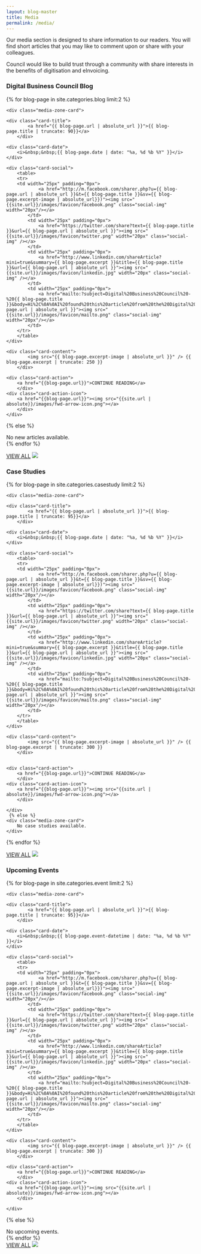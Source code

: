```yaml
---
layout: blog-master
title: Media
permalink: /media/
---
```


Our media section is designed to share information to our readers.  You will find short articles that you may like to comment upon or share with your colleagues.

Council would like to build trust through a community with share interests in the benefits of digitisation and eInvoicing.
<div class="media-zone-layout">

<div class="media-zone-panel">

<div class="media-zone-cardstack">
<div class="media-zone-cardstack-header">
     <h3><span>Digital Business Council Blog</span></h3>
</div> 

  {% for blog-page in site.categories.blog  limit:2 %}
    
    <div class="media-zone-card">
    
	<div class="card-title">
    		<a href="{{ blog-page.url | absolute_url }}">{{ blog-page.title | truncate: 90}}</a>
    	</div>
 	
	<div class="card-date">	
		<i>&nbsp;&nbsp;{{ blog-page.date | date: "%a, %d %b %Y" }}</i>
	</div>

	<div class="card-social">    
		<table>
		<tr>
		<td width="25px" padding="0px">
    			<a href="http://m.facebook.com/sharer.php?u={{ blog-page.url | absolute_url }}&t={{ blog-page.title }}&sv={{ blog-page.excerpt-image | absolute_url}})"><img src="{{site.url}}/images/favicon/facebook.png" class="social-img" width="20px"/></a>
    		</td>
    		<td width="25px" padding="0px">
    			<a href="https://twitter.com/share?text={{ blog-page.title }}&url={{ blog-page.url | absolute_url }}"><img src="{{site.url}}/images/favicon/twitter.png" width="20px" class="social-img" /></a>
    		</td>
    		<td width="25px" padding="0px">
    			<a href="http://www.linkedin.com/shareArticle?mini=true&summary={{ blog-page.excerpt }}&title={{ blog-page.title }}&url={{ blog-page.url | absolute_url }}"><img src="{{site.url}}/images/favicon/linkedin.jpg" width="20px" class="social-img" /></a>
    		</td>
    		<td width="25px" padding="0px">
    			<a href="mailto:?subject=Digital%20Business%20Council%20-%20{{ blog-page.title }}&body=Hi%2C%0A%0AI%20found%20this%20article%20from%20the%20Digital%20Business%20Council%20that%20I%20thought%20you%20might%20be%20interested%20in%3A%20%0A%0A{{blog-page.url | absolute_url }}"><img src="{{site.url}}/images/favicon/mailto.png" class="social-img" width="20px"/></a>
    		</td>
		</tr>
		</table>
	</div>

	<div class="card-content">
    		<img src="{{ blog-page.excerpt-image | absolute_url }}" /> {{ blog-page.excerpt | truncate: 250 }}
    	</div>

	<div class="card-action">
		<a href="{{blog-page.url}}">CONTINUE READING</a>
    	</div>
	<div class="card-action-icon">
		<a href="{{blog-page.url}}"><img src="{{site.url | absolute}}/images/fwd-arrow-icon.png"></a>
    	</div>
	</div>
	
   {% else %}
    <div class="media-zone-card">
        No new articles available.
    </div>
  {% endfor %}
  
  <div class="media-zone-cardstack-footer">
     <a href="{{site.url | absolute}}/blogs">VIEW ALL</a>
     <img src="{{site.url | absolute}}/images/fwd-arrow-icon.png">
</div> 

</div>  


<div class="media-zone-cardstack">
<div class="media-zone-cardstack-header">
     <h3><span>Case Studies</span></h3>
</div> 

  {% for blog-page in site.categories.casestudy  limit:2 %}
    
    <div class="media-zone-card">
    
	<div class="card-title">
    		<a href="{{ blog-page.url | absolute_url }}">{{ blog-page.title | truncate: 95}}</a>
    	</div>
 	
	<div class="card-date">	
		<i>&nbsp;&nbsp;{{ blog-page.date | date: "%a, %d %b %Y" }}</i>
	</div>

	<div class="card-social">    
		<table>
		<tr>
		<td width="25px" padding="0px">
    			<a href="http://m.facebook.com/sharer.php?u={{ blog-page.url | absolute_url }}&t={{ blog-page.title }}&sv={{ blog-page.excerpt-image | absolute_url}})"><img src="{{site.url}}/images/favicon/facebook.png" class="social-img" width="20px"/></a>
    		</td>
    		<td width="25px" padding="0px">
    			<a href="https://twitter.com/share?text={{ blog-page.title }}&url={{ blog-page.url | absolute_url }}"><img src="{{site.url}}/images/favicon/twitter.png" width="20px" class="social-img" /></a>
    		</td>
    		<td width="25px" padding="0px">
    			<a href="http://www.linkedin.com/shareArticle?mini=true&summary={{ blog-page.excerpt }}&title={{ blog-page.title }}&url={{ blog-page.url | absolute_url }}"><img src="{{site.url}}/images/favicon/linkedin.jpg" width="20px" class="social-img" /></a>
    		</td>
    		<td width="25px" padding="0px">
    			<a href="mailto:?subject=Digital%20Business%20Council%20-%20{{ blog-page.title }}&body=Hi%2C%0A%0AI%20found%20this%20article%20from%20the%20Digital%20Business%20Council%20that%20I%20thought%20you%20might%20be%20interested%20in%3A%20%0A%0A{{blog-page.url | absolute_url }}"><img src="{{site.url}}/images/favicon/mailto.png" class="social-img" width="20px"/></a>
    		</td>
		</tr>
		</table>
	</div>

	<div class="card-content">
    		<img src="{{ blog-page.excerpt-image | absolute_url }}" /> {{ blog-page.excerpt | truncate: 300 }}
    	</div>


	<div class="card-action">
		<a href="{{blog-page.url}}">CONTINUE READING</a>
    	</div>
	<div class="card-action-icon">
		<a href="{{blog-page.url}}"><img src="{{site.url | absolute}}/images/fwd-arrow-icon.png"></a>
    	</div>
	
	</div>
	 {% else %}
    <div class="media-zone-card">
        No case studies available.
    </div>
  {% endfor %}
    <div class="media-zone-cardstack-footer">
     <a href="{{site.url | absolute}}/case-studies">VIEW ALL</a>
     <img src="{{site.url | absolute}}/images/fwd-arrow-icon.png">
	</div> 
</div>  


<div class="media-zone-cardstack">
<div class="media-zone-cardstack-header">
     <h3><span>Upcoming Events</span></h3>
</div> 

  {% for blog-page in site.categories.event  limit:2 %}
    
    <div class="media-zone-card">
    
	<div class="card-title">
    		<a href="{{ blog-page.url | absolute_url }}">{{ blog-page.title | truncate: 95}}</a>
    	</div>
 	
	<div class="card-date">	
		<i>&nbsp;&nbsp;{{ blog-page.event-datetime | date: "%a, %d %b %Y" }}</i>
	</div>

	<div class="card-social">    
		<table>
		<tr>
		<td width="25px" padding="0px">
    			<a href="http://m.facebook.com/sharer.php?u={{ blog-page.url | absolute_url }}&t={{ blog-page.title }}&sv={{ blog-page.excerpt-image | absolute_url}})"><img src="{{site.url}}/images/favicon/facebook.png" class="social-img" width="20px"/></a>
    		</td>
    		<td width="25px" padding="0px">
    			<a href="https://twitter.com/share?text={{ blog-page.title }}&url={{ blog-page.url | absolute_url }}"><img src="{{site.url}}/images/favicon/twitter.png" width="20px" class="social-img" /></a>
    		</td>
    		<td width="25px" padding="0px">
    			<a href="http://www.linkedin.com/shareArticle?mini=true&summary={{ blog-page.excerpt }}&title={{ blog-page.title }}&url={{ blog-page.url | absolute_url }}"><img src="{{site.url}}/images/favicon/linkedin.jpg" width="20px" class="social-img" /></a>
    		</td>
    		<td width="25px" padding="0px">
    			<a href="mailto:?subject=Digital%20Business%20Council%20-%20{{ blog-page.title }}&body=Hi%2C%0A%0AI%20found%20this%20article%20from%20the%20Digital%20Business%20Council%20that%20I%20thought%20you%20might%20be%20interested%20in%3A%20%0A%0A{{blog-page.url | absolute_url }}"><img src="{{site.url}}/images/favicon/mailto.png" class="social-img" width="20px"/></a>
    		</td>
		</tr>
		</table>
	</div>

	<div class="card-content">
    		<img src="{{ blog-page.excerpt-image | absolute_url }}" /> {{ blog-page.excerpt | truncate: 300 }}
    	</div>

	<div class="card-action">
		<a href="{{blog-page.url}}">CONTINUE READING</a>
    	</div>
	<div class="card-action-icon">
		<a href="{{blog-page.url}}"><img src="{{site.url | absolute}}/images/fwd-arrow-icon.png"></a>
    	</div>
	
	</div>
	
   {% else %}
    <div class="media-zone-card">
        No upcoming events.
    </div>
  {% endfor %}
    <div class="media-zone-cardstack-footer">
     <a href="{{site.url | absolute}}/events">VIEW ALL</a>
     <img src="{{site.url | absolute}}/images/fwd-arrow-icon.png">
	</div> 
</div>  


</div> 

</div>  


